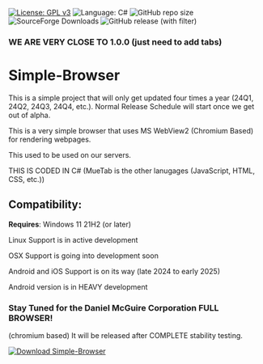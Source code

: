 [![License: GPL v3](https://img.shields.io/github/license/DanielLMcGuire/Simple-Browser)](https://www.gnu.org/licenses/old-licenses/gpl-3.0) ![Language: C#](https://img.shields.io/badge/language-C%23-178600) ![GitHub repo size](https://img.shields.io/github/repo-size/DanielLMcGuire/Simple-Browser) ![SourceForge Downloads](https://img.shields.io/sourceforge/dm/simple-browser) ![GitHub release (with filter)](https://img.shields.io/github/v/release/DanielLMcGuire/Simple-Browser)




### WE ARE VERY CLOSE TO 1.0.0 (just need to add tabs)

# Simple-Browser

This is a simple project that will only get updated four times a year (24Q1, 24Q2, 24Q3, 24Q4, etc.).
Normal Release Schedule will start once we get out of alpha.

This is a very simple browser that uses MS WebView2 (Chromium Based) for rendering webpages.

This used to be used on our servers.

THIS IS CODED IN C# (MueTab is the other lanugages (JavaScript, HTML, CSS, etc.))

## Compatibility:
**Requires**: Windows 11 21H2 (or later)

Linux Support is in active development

OSX Support is going into development soon

Android and iOS Support is on its way (late 2024 to early 2025)

Android version is in HEAVY development

### Stay Tuned for the Daniel McGuire Corporation FULL BROWSER!
(chromium based) It will be released after COMPLETE stability testing.

[![Download Simple-Browser](https://a.fsdn.com/con/app/sf-download-button)](https://sourceforge.net/projects/simple-browser/files/latest/download)
